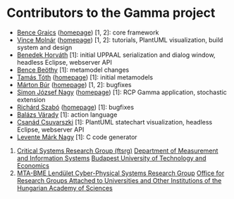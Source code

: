 # Contributors to the Gamma project

* [Bence Graics](https://github.com/grbeni) ([homepage](https://inf.mit.bme.hu/members/graicsb)) [1, 2]: core framework
* [Vince Molnár](https://github.com/vincemolnar) ([homepage](https://inf.mit.bme.hu/members/molnarv)) [1, 2]: tutorials, PlantUML visualization, build system and design
* [Benedek Horváth](https://github.com/benedekh) [1]: initial UPPAAL serialization and dialog window, headless Eclipse, webserver API
* [Bence Beöthy](https://github.com/beothy) [1]: metamodel changes
* [Tamás Tóth](https://github.com/tothtamas28) ([homepage](https://inf.mit.bme.hu/members/totht)) [1]: initial metamodels
* [Márton Búr](https://github.com/imbur) ([homepage](https://inf.mit.bme.hu/members/burm)) [1, 2]: bugfixes
* [Simon József Nagy](https://github.com/simon5521) ([homepage](https://www.mit.bme.hu/general/phd/simonjozsefnagy)) [1]: RCP Gamma application, stochastic extension
* [Richárd Szabó](https://github.com/Rorck) ([homepage](https://www.mit.bme.hu/general/phd/szabo))  [1]: bugfixes
* [Balázs Várady](https://github.com/Varadbal) [1]: action language
* [Csanád Csuvarszki](https://github.com/csuvi98) [1]: PlantUML statechart visualization, headless Eclipse, webserver API
* [Levente Márk Nagy](https://github.com/nagyl1999) [1]: C code generator

1. [Critical Systems Research Group (ftsrg)](https://inf.mit.bme.hu/en) [Department of Measurement and Information Systems](http://www.mit.bme.hu/eng/) [Budapest University of Technology and Economics](http://www.bme.hu/?language=en)
2. [MTA-BME Lendület Cyber-Physical Systems Research Group](http://lendulet.inf.mit.bme.hu/) [Office for Research Groups Attached to Universities and Other Institutions of the Hungarian Academy of Sciences](http://mta.hu/english)
